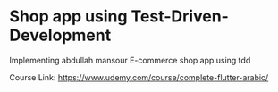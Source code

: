 # Shop app using Test-Driven-Development

Implementing abdullah mansour E-commerce shop app using tdd

Course Link: https://www.udemy.com/course/complete-flutter-arabic/
